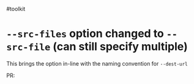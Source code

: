 #toolkit
# `--src-files` option changed to `--src-file` (can still specify multiple)

This brings the option in-line with the naming convention for `--dest-url`

PR: 
